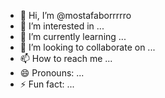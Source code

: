- 👋 Hi, I’m @mostafaborrrrro
- 👀 I’m interested in ...
- 🌱 I’m currently learning ...
- 💞️ I’m looking to collaborate on ...
- 📫 How to reach me ...
- 😄 Pronouns: ...
- ⚡ Fun fact: ...

<!---
mostafaborrrrro/mostafaborrrrro is a ✨ special ✨ repository because its `README.md` (this file) appears on your GitHub profile.
You can click the Preview link to take a look at your changes.
--->
